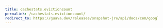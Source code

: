 ```yaml
---
title: cachestats.evictioncount
permalink: /cachestats.evictioncount/
redirect_to: https://guava.dev/releases/snapshot-jre/api/docs/com/google/common/cache/CacheStats.html#evictionCount--
---
```

